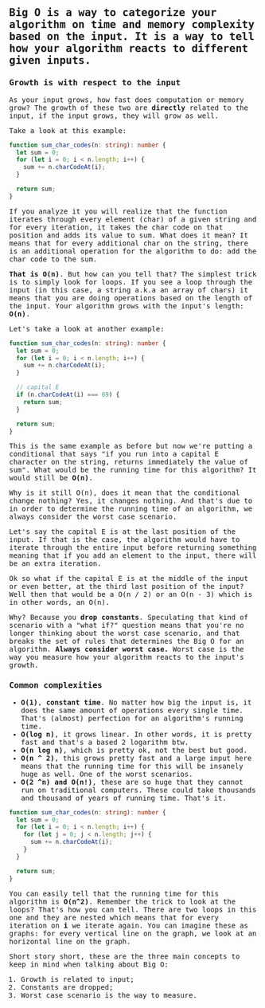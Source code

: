<samp>
  
## Big O is a way to categorize your algorithm on time and memory complexity based on the input. It is a way to tell how your algorithm reacts to different given inputs.

### Growth is with respect to the input

As your input grows, how fast does computation or memory grow? The growth of these two are **directly** related to the input, if the input grows, they will grow as well.

Take a look at this example:

```typescript
function sum_char_codes(n: string): number {
  let sum = 0;
  for (let i = 0; i < n.length; i++) {
    sum += n.charCodeAt(i);
  }

  return sum;
}
```

If you analyze it you will realize that the function iterates through every element (char) of a given string and for every iteration, it takes the char code on that position and adds its value to sum. What does it mean? It means that for every additional char on the string, there is an additional operation for the algorithm to do: add the char code to the sum.

**That is O(n)**. But how can you tell that? The simplest trick is to simply look for loops. If you see a loop through the input (in this case, a string a.k.a an array of chars) it means that you are doing operations based on the length of the input. Your algorithm grows with the input's length: **O(n)**.

Let's take a look at another example:

```typescript
function sum_char_codes(n: string): number {
  let sum = 0;
  for (let i = 0; i < n.length; i++) {
    sum += n.charCodeAt(i);
  }

  // capital E
  if (n.charCodeAt(i) === 69) {
    return sum;
  }

  return sum;
}
```

This is the same example as before but now we're putting a conditional that says "if you run into a capital E character on the string, returns immediately the value of sum". What would be the running time for this algorithm? It would still be **O(n)**.

Why is it still O(n), does it mean that the conditional change nothing? Yes, it changes nothing. And that's due to in order to determine the running time of an algorithm, we always consider the worst case scenario.

Let's say the capital E is at the last position of the input. If that is the case, the algorithm would have to iterate through the entire input before returning something meaning that if you add an element to the input, there will be an extra iteration.

Ok so what if the capital E is at the middle of the input or even better, at the third last position of the input? Well then that would be a O(n / 2) or an O(n - 3) which is in other words, an O(n).

Why? Because you **drop constants**. Speculating that kind of scenario with a "what if?" question means that you're no longer thinking about the worst case scenario, and that breaks the set of rules that determines the Big O for an algorithm. **Always consider worst case.** Worst case is the way you measure how your algorithm reacts to the input's growth.

### Common complexities

- **O(1)**, **constant time**. No matter how big the input is, it does the same amount of operations every single time. That's (almost) perfection for an algorithm's running time.
- **O(log n)**, it grows linear. In other words, it is pretty fast and that's a based 2 logarithm btw.
- **O(n log n)**, which is pretty ok, not the best but good.
- **O(n ^ 2)**, this grows pretty fast and a large input here means that the running time for this will be insanely huge as well. One of the worst scenarios.
- **O(2 ^n) and O(n!)**, these are so huge that they cannot run on traditional computers. These could take thousands and thousand of years of running time. That's it.

```typescript
function sum_char_codes(n: string): number {
  let sum = 0;
  for (let i = 0; i < n.length; i++) {
    for (let j = 0; j < n.length; j++) {
      sum += n.charCodeAt(i);
    }
  }

  return sum;
}
```

You can easily tell that the running time for this algorithm is **O(n^2)**. Remember the trick to look at the loops? That's how you can tell. There are two loops in this one and they are nested which means that for every iteration on **i** we iterate again. You can imagine these as graphs: for every vertical line on the graph, we look at an horizontal line on the graph.

Short story short, these are the three main concepts to keep in mind when talking about Big O:

1. Growth is related to input;
2. Constants are dropped;
3. Worst case scenario is the way to measure.
   </samp>
